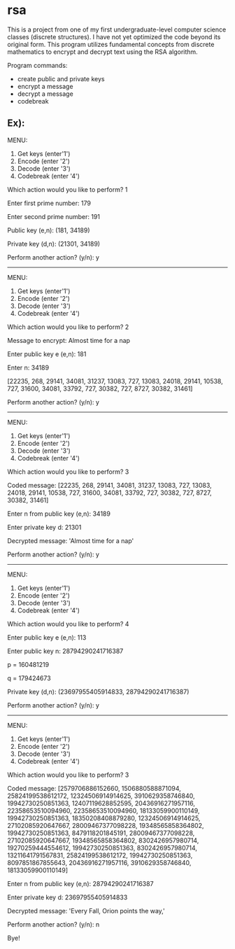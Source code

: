 # rsa

This is a project from one of my first undergraduate-level computer science classes (discrete structures).
I have not yet optimized the code beyond its original form.
This program utilizes fundamental concepts from discrete mathematics to encrypt and decrypt text using the RSA algorithm. 

Program commands: 
- create public and private keys
- encrypt a message
- decrypt a message
- codebreak

Ex): 
---------------------
MENU:
1. Get keys (enter'1')
2. Encode (enter '2')
3. Decode (enter '3')
4. Codebreak (enter '4')

Which action would you like to perform?  1

Enter first prime number:  179

Enter second prime number:  191

Public key (e,n):  (181, 34189)

Private key (d,n):  (21301, 34189)

Perform another action? (y/n):  y

---------------------
MENU:
1. Get keys (enter'1')
2. Encode (enter '2')
3. Decode (enter '3')
4. Codebreak (enter '4')

Which action would you like to perform?  2

Message to encrypt:  Almost time for a nap

Enter public key e (e,n):  181

Enter n:  34189

[22235, 268, 29141, 34081, 31237, 13083, 727, 13083, 24018, 29141, 10538, 727, 31600, 34081, 33792, 727, 30382, 727, 8727, 30382, 31461]
 
Perform another action? (y/n):  y

---------------------
MENU:
1. Get keys (enter'1')
2. Encode (enter '2')
3. Decode (enter '3')
4. Codebreak (enter '4')

Which action would you like to perform?  3

Coded message:  [22235, 268, 29141, 34081, 31237, 13083, 727, 13083, 24018, 29141, 10538, 727, 31600, 34081, 33792, 727, 30382, 727, 8727, 30382, 31461]

Enter n from public key (e,n):  34189

Enter private key d:  21301

Decrypted message: 'Almost time for a nap'
 
Perform another action? (y/n):  y

---------------------
MENU:
1. Get keys (enter'1')
2. Encode (enter '2')
3. Decode (enter '3')
4. Codebreak (enter '4')

Which action would you like to perform?  4

Enter public key e (e,n):  113

Enter public key n:  28794290241716387

p =  160481219

q =  179424673

Private key (d,n):  (23697955405914833, 28794290241716387)
 
Perform another action? (y/n):  y

---------------------
MENU:
1. Get keys (enter'1')
2. Encode (enter '2')
3. Decode (enter '3')
4. Codebreak (enter '4')

Which action would you like to perform?  3

Coded message:  [2579706886152660, 1506880588871094, 25824199538612172, 12324506914914625, 3910629358746840, 19942730250851363, 12407119628852595, 20436916271957116, 22358653510094960, 22358653510094960, 18133059900110149, 19942730250851363, 18350208408879280, 12324506914914625, 27102085920647667, 28009467377098228, 19348565858364802, 19942730250851363, 8479118201845191, 28009467377098228, 27102085920647667, 19348565858364802, 8302426957980714, 19270259444554612, 19942730250851363, 8302426957980714, 13211641791567831, 25824199538612172, 19942730250851363, 8097851867855643, 20436916271957116, 3910629358746840, 18133059900110149]

Enter n from public key (e,n):  28794290241716387

Enter private key d:  23697955405914833

Decrypted message: 'Every Fall, Orion points the way,'
 
Perform another action? (y/n):  n


Bye!




